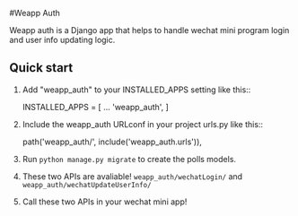 #Weapp Auth

Weapp auth is a Django app that helps to handle wechat mini program login and user info updating logic.

Quick start
-----------

1. Add "weapp_auth" to your INSTALLED_APPS setting like this::

    INSTALLED_APPS = [
        ...
        'weapp_auth',
    ]

2. Include the weapp_auth URLconf in your project urls.py like this::

    path('weapp_auth/', include('weapp_auth.urls')),

3. Run `python manage.py migrate` to create the polls models.

4. These two APIs are avaliable! `weapp_auth/wechatLogin/` and `weapp_auth/wechatUpdateUserInfo/`

5. Call these two APIs in your wechat mini app!